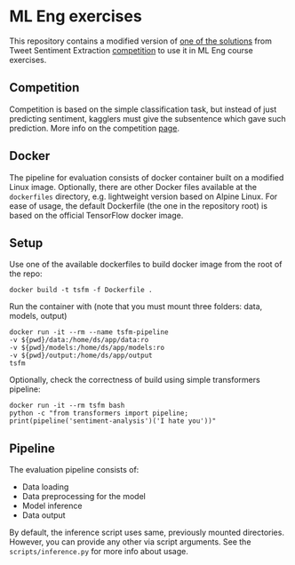 # ML Eng exercises

This repository contains a modified version of [one of the solutions][kaggle-notebook] from Tweet Sentiment Extraction [competition][competition] to use it in ML Eng course exercises.

## Competition

Competition is based on the simple classification task, but instead of just predicting sentiment, kagglers must give the subsentence which gave such prediction. More info on the competition [page][competition].

## Docker

The pipeline for evaluation consists of docker container built on a modified Linux image. Optionally, there are other Docker files available at the `dockerfiles` directory, e.g. lightweight version based on Alpine Linux. For ease of usage, the default Dockerfile (the one in the repository root) is based on the official TensorFlow docker image.

## Setup

Use one of the available dockerfiles to build docker image from the root of the repo:

```shell
docker build -t tsfm -f Dockerfile .
```

Run the container with (note that you must mount three folders: data, models, output)

```shell
docker run -it --rm --name tsfm-pipeline  
-v ${pwd}/data:/home/ds/app/data:ro  
-v ${pwd}/models:/home/ds/app/models:ro  
-v ${pwd}/output:/home/ds/app/output  
tsfm
```

Optionally, check the correctness of build using simple transformers pipeline:

```shell
docker run -it --rm tsfm bash
python -c "from transformers import pipeline; print(pipeline('sentiment-analysis')('I hate you'))"
```

## Pipeline

The evaluation pipeline consists of:

- Data loading
- Data preprocessing for the model
- Model inference
- Data output

By default, the inference script uses same, previously mounted directories. However, you can provide any other via script arguments. See the `scripts/inference.py` for more info about usage.

[competition]: [https://www.kaggle.com/c/tweet-sentiment-extraction]
[kaggle-notebook]: [https://www.kaggle.com/cdeotte/tensorflow-roberta-0-705]